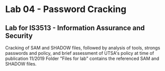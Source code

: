 # Lab 04 - Password Cracking
## Lab for IS3513 - Information Assurance and Security 
Cracking of SAM and SHADOW files, followed by analysis of tools, strongs passwords and policy, and brief assessment of UTSA's policy at time of publication 11/2019
Folder "Files for lab" contains the referenced SAM and SHADOW files. 